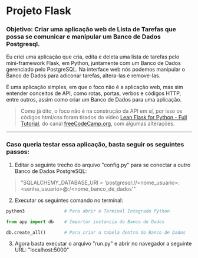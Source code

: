# Projeto Flask

### Objetivo: Criar uma aplicação web de Lista de Tarefas que possa se comunicar e manipular um Banco de Dados Postgresql.

Eu criei uma aplicação que cria, edita e deleta uma lista de tarefas pelo mini-framework Flask, em Python, juntamente com um Banco de Dados gerenciado pelo PostgreSQL. Na interface web nós podemos manipular o Banco de Dados para adiconar tarefas, altera-las e remove-las. 

É uma aplicação simples, em que o foco não é a aplicação web, mas sim entender conceitos de API, como rotas, portas, verbos e códigos HTTP, entre outros, assim como criar um Banco de Dados para uma aplicação.

> Como já dito, o foco não é na construção da API em sí, por isso os códigos html/css foram tirados do vídeo [Lean Flask for Python - Full Tutorial](https://www.youtube.com/watch?v=Z1RJmh_OqeA&list=PLVURzHiHgu5U2eeEMjd2E1ITahT9BUNqc&index=3), do canal [freeCodeCamp.org](https://www.youtube.com/channel/UC8butISFwT-Wl7EV0hUK0BQ), com algumas alterações.

___
### Caso queria testar essa aplicação, basta seguir os seguintes passos:

1. Editar o seguinte trecho do arquivo "config.py" para se conectar a outro Banco de Dados PostgreSQL:

> "SQLALCHEMY_DATABASE_URI = 'postgresql://<nome_usuario>:<senha_usuario>@<url>:<porta>/<nome_banco_de_dados'"

2. Executar os seguintes comando no terminal:

```bash
python3               # Para abrir o Terminal Integrado Python
```

```python
from app import db    # Importar instancia do Banco de Dados

db.create_all()       # Para criar a tabela dentro do Banco de Dados
```

3. Agora basta executar o arquivo "run.py" e abrir no navegador a seguinte URL: "localhost:5000"